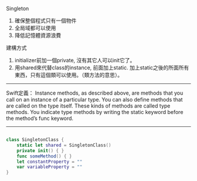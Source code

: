 Singleton
1. 確保整個程式只有一個物件
2. 全局域都可以使用
3. 降低記憶體資源浪費

建構方式
1. initializer前加一個private, 沒有其它人可以init它了。
2. 用shared來代替class的instance, 前面加上static. 加上static之後的所面所有東西，只有這個類可以使用。（類方法的意思）。



***
Swift定義：
Instance methods, as described above, are methods that you call on an instance of a particular type. You can also define methods that are called on the type itself. These kinds of methods are called type methods. You indicate type methods by writing the static keyword before the method’s func keyword. 
***


```swift

class SingletonClass {
    static let shared = SingletonClass() 
    private init() { }
    func someMethod() { }
    let constantProperty = ""
    var variableProperty = ""
}
```
